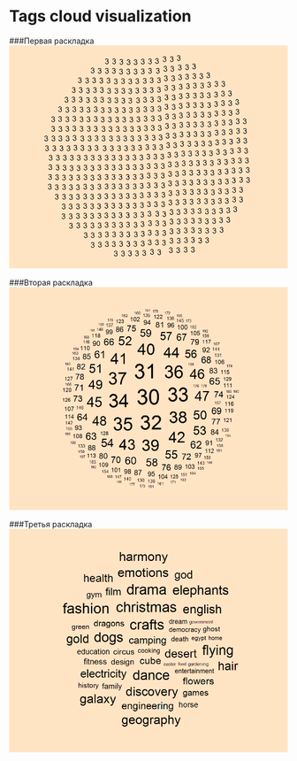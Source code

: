 # Tags cloud visualization

###Первая раскладка
<img src="ExamplesIMG/1.png" alt="Первая раскладка">

###Вторая раскладка
<img src="ExamplesIMG/2.png" alt="Вторая раскладка">

###Третья раскладка
<img src="ExamplesIMG/3.png" alt="Третья раскладка">
